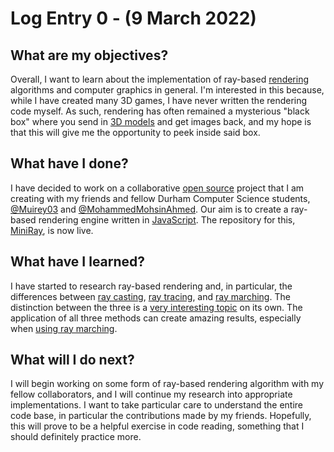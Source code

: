 # Log Entry 0 - (9 March 2022)
## What are my objectives?
Overall, I want to learn about the implementation of ray-based [rendering](https://en.wikipedia.org/wiki/Rendering_(computer_graphics)) algorithms and computer graphics in general. I'm interested in this because, while I have created many 3D games, I have never written the rendering code myself. As such, rendering has often remained a mysterious "black box" where you send in [3D models](https://en.wikipedia.org/wiki/3D_modeling#Models) and get images back, and my hope is that this will give me the opportunity to peek inside said box.

## What have I done?
I have decided to work on a collaborative [open source](https://en.wikipedia.org/wiki/Open_source) project that I am creating with my friends and fellow Durham Computer Science students, [@Muirey03](https://github.com/Muirey03) and [@MohammedMohsinAhmed](https://github.com/MohammedMohsinAhmed). Our aim is to create a ray-based rendering engine written in [JavaScript](https://en.wikipedia.org/wiki/JavaScript). The repository for this, [MiniRay](https://github.com/Muirey03/MiniRay), is now live.

## What have I learned?
I have started to research ray-based rendering and, in particular, the differences between [ray casting](https://en.wikipedia.org/wiki/Ray_casting), [ray tracing](https://en.wikipedia.org/wiki/Ray_tracing_(graphics)), and [ray marching](https://en.wikipedia.org/wiki/Volume_ray_casting). The distinction between the three is a [very interesting topic](https://blog.ruofeidu.com/tutorial-of-ray-casting-ray-tracing-and-ray-marching/) on its own. The application of all three methods can create amazing results, especially when [using ray marching](https://www.youtube.com/watch?v=9U0XVdvQwAI).

## What will I do next?
I will begin working on some form of ray-based rendering algorithm with my fellow collaborators, and I will continue my research into appropriate implementations. I want to take particular care to understand the entire code base, in particular the contributions made by my friends. Hopefully, this will prove to be a helpful exercise in code reading, something that I should definitely practice more.